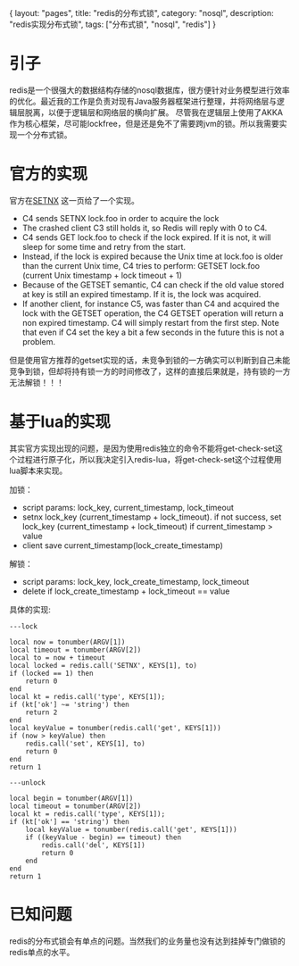 {
layout: "pages",
title: "redis的分布式锁",
category: "nosql",
description: "redis实现分布式锁",
tags: ["分布式锁", "nosql", "redis"]
}

# 引子

redis是一个很强大的数据结构存储的nosql数据库，很方便针对业务模型进行效率的优化。最近我的工作是负责对现有Java服务器框架进行整理，并将网络层与逻辑层脱离，以便于逻辑层和网络层的横向扩展。
尽管我在逻辑层上使用了AKKA作为核心框架，尽可能lockfree，但是还是免不了需要跨jvm的锁。所以我需要实现一个分布式锁。

# 官方的实现
官方在[SETNX](http://redis.io/commands/setnx) 这一页给了一个实现。

* C4 sends SETNX lock.foo in order to acquire the lock
* The crashed client C3 still holds it, so Redis will reply with 0 to C4.
* C4 sends GET lock.foo to check if the lock expired. If it is not, it will sleep for some time and retry from the start.
* Instead, if the lock is expired because the Unix time at lock.foo is older than the current Unix time, C4 tries to perform: GETSET lock.foo (current Unix timestamp + lock timeout + 1)
* Because of the GETSET semantic, C4 can check if the old value stored at key is still an expired timestamp. If it is, the lock was acquired.
* If another client, for instance C5, was faster than C4 and acquired the lock with the GETSET operation, the C4 GETSET operation will return a non expired timestamp. C4 will simply restart from the first step. Note that even if C4 set the key a bit a few seconds in the future this is not a problem.

但是使用官方推荐的getset实现的话，未竞争到锁的一方确实可以判断到自己未能竞争到锁，但却将持有锁一方的时间修改了，这样的直接后果就是，持有锁的一方无法解锁！！！

# 基于lua的实现

其实官方实现出现的问题，是因为使用redis独立的命令不能将get-check-set这个过程进行原子化，所以我决定引入redis-lua，将get-check-set这个过程使用lua脚本来实现。

加锁：

* script params: lock_key, current_timestamp, lock_timeout
* setnx lock_key (current_timestamp + lock_timeout). if not success, set lock_key (current_timestamp + lock_timeout) if current_timestamp > value
* client save current_timestamp(lock_create_timestamp)

解锁：

* script params: lock_key, lock_create_timestamp, lock_timeout
* delete if lock_create_timestamp + lock_timeout == value

具体的实现:

```{lua}
---lock

local now = tonumber(ARGV[1])
local timeout = tonumber(ARGV[2])
local to = now + timeout
local locked = redis.call('SETNX', KEYS[1], to)
if (locked == 1) then
    return 0
end
local kt = redis.call('type', KEYS[1]);
if (kt['ok'] ~= 'string') then
    return 2
end
local keyValue = tonumber(redis.call('get', KEYS[1]))
if (now > keyValue) then
    redis.call('set', KEYS[1], to)
    return 0
end
return 1

---unlock

local begin = tonumber(ARGV[1])
local timeout = tonumber(ARGV[2])
local kt = redis.call('type', KEYS[1]);
if (kt['ok'] == 'string') then
    local keyValue = tonumber(redis.call('get', KEYS[1]))
    if ((keyValue - begin) == timeout) then
        redis.call('del', KEYS[1])
        return 0
    end
end
return 1
```

# 已知问题

redis的分布式锁会有单点的问题。当然我们的业务量也没有达到挂掉专门做锁的redis单点的水平。

